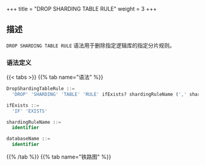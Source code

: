 +++
title = "DROP SHARDING TABLE RULE"
weight = 3
+++

## 描述

`DROP SHARDING TABLE RULE` 语法用于删除指定逻辑库的指定分片规则。

### 语法定义

{{< tabs >}}
{{% tab name="语法" %}}
```sql
DropShardingTableRule ::=
  'DROP' 'SHARDING' 'TABLE' 'RULE' ifExists? shardingRuleName (',' shardingRuleName)*  ('FROM' databaseName)?

ifExists ::=
  'IF' 'EXISTS'

shardingRuleName ::=
  identifier

databaseName ::=
  identifier
```
{{% /tab %}}
{{% tab name="铁路图" %}}
<iframe frameborder="0" name="diagram" id="diagram" width="100%" height="100%"></iframe>
{{% /tab %}}
{{< /tabs >}}

### 补充说明

- 未指定 `databaseName` 时，默认是当前使用的 `DATABASE`。 如果也未使用 `DATABASE` 则会提示 `No database selected`；
- `ifExists` 子句用于避免 `Sharding rule not exists` 错误。

### 示例

- 为指定逻辑库删除多个指定分片规则
 
```sql
DROP SHARDING TABLE RULE t_order, t_order_item FROM sharding_db;
```

- 为当前逻辑库删除单个指定分片规则

```sql
DROP SHARDING TABLE RULE t_order;
```

- 使用 `ifExists` 子句删除分片规则

```sql
DROP SHARDING TABLE RULE IF EXISTS t_order;
```

### 保留字

`DROP`、`SHARDING`、`TABLE`、`RULE`、`FROM`

### 相关链接

- [保留字](/cn/user-manual/shardingsphere-proxy/distsql/syntax/reserved-word/)
